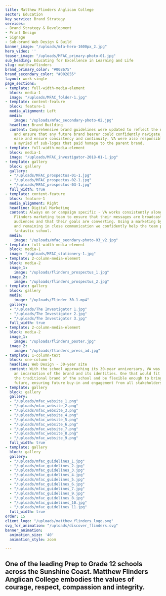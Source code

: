 ```yaml
---
title: Matthew Flinders Anglican College
sector: Education
key_service: Brand Strategy
services:
- Brand Strategy & Development
- Print Design
- Signage
- Sub-brand Web Design & Build
banner_image: "/uploads/mfa-hero-1600px_2.jpg"
hero_video: ''
teaser_image: "/uploads/MFAC_primary-photo-01.jpg"
sub_heading: Educating for Excellence in Learning and Life
slug: matthewflinders
brand_primary_color: "#008675"
brand_secondary_color: "#002855"
layout: work-single
page_sections:
- template: full-width-media-element
  block: media-1
  image: "/uploads/MFAC_folder-1.jpg"
- template: content-feature
  block: feature-1
  media_alignment: Left
  media:
    image: "/uploads/mfac_secondary-photo-02.jpg"
  headline: Brand Building
  content: Comprehensive brand guidelines were updated to reflect the new elements
    and ensure that any future brand bearer could confidently navigate the brand with
    ease and ensure consistency and continuity. VA were also responsible for designing
    a myriad of sub-logos that paid homage to the parent brand.
- template: full-width-media-element
  block: media-1
  image: "/uploads/MFAC_investigator-2018-01-1.jpg"
- template: gallery
  block: gallery
  gallery:
  - "/uploads/MFAC_prospectus-01-1.jpg"
  - "/uploads/MFAC_prospectus-02-1.jpg"
  - "/uploads/MFAC_prospectus-03-1.jpg"
  full_width: true
- template: content-feature
  block: feature-1
  media_alignment: Right
  headline: Digital Marketing
  content: Always on or campaign specific - VA works consistently alongside the Matthew
    Flinders marketing team to ensure that their messages are broadcast to the right
    audiences and that their goals are converting. Using a marketing by numbers strategy
    and remaining in close communication we confidently help the team promote their
    fantastic school.
  media:
    image: "/uploads/mfac_seondary-photo-03_v2.jpg"
- template: full-width-media-element
  block: media-1
  image: "/uploads/MFAC_stationery-1.jpg"
- template: 2-column-media-element
  block: media-2
  image_1:
    image: "/uploads/flinders_prospectus_1.jpg"
  image_2:
    image: "/uploads/flinders_prospectus_2.jpg"
- template: gallery
  block: gallery
  media:
    image: "/uploads/Flinder 30-1.mp4"
  gallery:
  - "/uploads/The Investigator 1.jpg"
  - "/uploads/The Investigator 2.jpg"
  - "/uploads/The Investigator 3.jpg"
  full_width: true
- template: 2-column-media-element
  block: media-2
  image_1:
    image: "/uploads/flinders_poster.jpg"
  image_2:
    image: "/uploads/flinders_press_ad.jpg"
- template: 1-column-text
  block: one-column-1
  headline: Web Design - 30-year site
  content: With the school approaching its 30-year anniversary, VA was tasked to provide
    an incarnation of the brand and its identities. One that would fit snugly inside
    the traditional brand of the school and be flexible enough to bring it into the
    future, ensuring future buy-in and engagement from all stakeholders.
- template: gallery
  block: gallery
  gallery:
  - "/uploads/mfac_website_1.png"
  - "/uploads/mfac_website_2.png"
  - "/uploads/mfac_website_3.png"
  - "/uploads/mfac_website_4.png"
  - "/uploads/mfac_website_5.png"
  - "/uploads/mfac_website_6.png"
  - "/uploads/mfac_website_7.png"
  - "/uploads/mfac_website_8.png"
  - "/uploads/mfac_website_9.png"
  full_width: true
- template: gallery
  block: gallery
  gallery:
  - "/uploads/mfac_guidelines_1.jpg"
  - "/uploads/mfac_guidelines_2.jpg"
  - "/uploads/mfac_guidelines_3.jpg"
  - "/uploads/mfac_guidelines_4.jpg"
  - "/uploads/mfac_guidelines_5.jpg"
  - "/uploads/mfac_guidelines_6.jpg"
  - "/uploads/mfac_guidelines_7.jpg"
  - "/uploads/mfac_guidelines_9.jpg"
  - "/uploads/mfac_guidelines_8.jpg"
  - "/uploads/mfac_guidelines_10.jpg"
  - "/uploads/mfac_guidelines_11.jpg"
  full_width: true
order: 15
client_logo: "/uploads/matthew_flinders_logo.svg"
svg_for_animation: "/uploads/discover_flinders.svg"
banner_animation:
  animation_size: '40'
  animation_style: zoom

---
```

## One of the leading Prep to Grade 12 schools across the Sunshine Coast. Matthew Flinders Anglican College embodies the values of courage, respect, compassion and integrity.